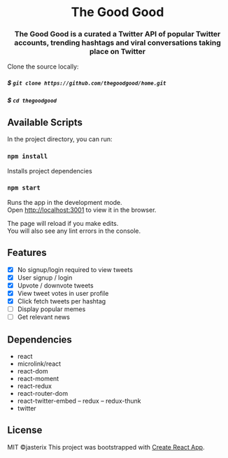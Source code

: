 <h1 align="center">The Good Good</h1>
<h3 align="center">The Good Good is a curated a Twitter API of popular Twitter accounts, trending hashtags and viral conversations taking place on Twitter</h3>

Clone the source locally:
<br>
##### $ `git clone https://github.com/thegoodgood/home.git`

##### $ `cd thegoodgood`

## Available Scripts

In the project directory, you can run:

### `npm install`

Installs project dependencies

### `npm start`
Runs the app in the development mode.<br>
Open [http://localhost:3001](http://localhost:3001) to view it in the browser.

The page will reload if you make edits.<br>
You will also see any lint errors in the console.

## Features

- [x] No signup/login required to view tweets
- [x] User signup / login
- [x] Upvote / downvote tweets
- [x] View tweet votes in user profile
- [x] Click fetch tweets per hashtag
- [ ] Display popular memes
- [ ] Get relevant news

## Dependencies
- react
- microlink/react
- react-dom
- react-moment
- react-redux
- react-router-dom
- react-twitter-embed
– redux
– redux-thunk
- twitter

## License
MIT ©jasterix
This project was bootstrapped with [Create React App](https://github.com/facebook/create-react-app).

